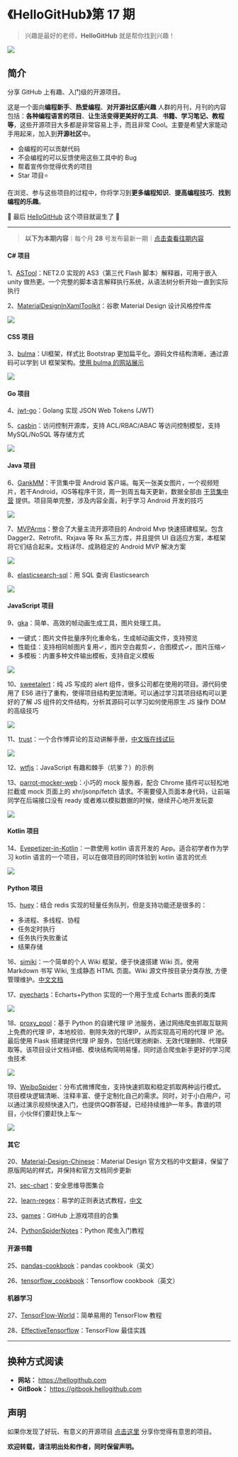 # 《HelloGitHub》第 17 期
>兴趣是最好的老师，**HelloGitHub** 就是帮你找到兴趣！

![](https://github.com/521xueweihan/HelloGitHub/blob/master/content/01/img/hello-github.jpg)

## 简介
分享 GitHub 上有趣、入门级的开源项目。

这是一个面向**编程新手**、**热爱编程**、**对开源社区感兴趣** 人群的月刊，月刊的内容包括：**各种编程语言的项目**、**让生活变得更美好的工具**、**书籍、学习笔记、教程等**，这些开源项目大多都是非常容易上手，而且非常 Cool。主要是希望大家能动手用起来，加入到**开源社区**中。
- 会编程的可以贡献代码
- 不会编程的可以反馈使用这些工具中的 Bug
- 帮着宣传你觉得优秀的项目
- Star 项目⭐️

在浏览、参与这些项目的过程中，你将学习到**更多编程知识**、**提高编程技巧**、**找到编程的乐趣**。

🎉 最后 [HelloGitHub](https://hellogithub.com) 这个项目就诞生了 🎉

---
> **以下为本期内容**｜每个月 **28** 号发布最新一期｜[点击查看往期内容](https://github.com/521xueweihan/HelloGitHub#往期回顾)

#### C# 项目
1、[ASTool](https://github.com/asheigithub/ASTool)：NET2.0 实现的 AS3（第三代 Flash 脚本）解释器，可用于嵌入 unity 做热更。一个完整的脚本语言解释执行系统，从语法树分析开始一直到实际执行

2、[MaterialDesignInXamlToolkit](https://github.com/ButchersBoy/MaterialDesignInXamlToolkit)：谷歌 Material Design 设计风格控件库

![](https://github.com/521xueweihan/HelloGitHub/blob/master/content/17/img/MaterialDesignInXamlToolkit-show-min.png)

#### CSS 项目
3、[bulma](https://github.com/jgthms/bulma)：UI框架，样式比 Bootstrap 更加扁平化。源码文件结构清晰，通过源码可以学到 UI 框架架构。[使用 bulma 的网站展示](http://bulma.io/expo/)

![](https://github.com/521xueweihan/HelloGitHub/blob/master/content/17/img/bulma-show-min.png)

#### Go 项目
4、[jwt-go](https://github.com/dgrijalva/jwt-go)：Golang 实现 JSON Web Tokens (JWT)

5、[casbin](https://github.com/casbin/casbin)：访问控制开源库，支持 ACL/RBAC/ABAC 等访问控制模型，支持 MySQL/NoSQL 等存储方式

![](https://github.com/521xueweihan/HelloGitHub/blob/master/content/17/img/casbin-show-min.png)

#### Java 项目
6、[GankMM](https://github.com/maning0303/GankMM)：干货集中营 Android 客户端。每天一张美女图片，一个视频短片，若干Android，iOS等程序干货，周一到周五每天更新，数据全部由 [干货集中营](Gank.io) 提供。项目简单完整，涉及内容全面，利于学习 Android 开发的技巧

![](https://github.com/521xueweihan/HelloGitHub/blob/master/content/17/img/GankMM.gif)

7、[MVPArms](https://github.com/JessYanCoding/MVPArms)：整合了大量主流开源项目的 Android Mvp 快速搭建框架。包含 Dagger2、Retrofit、Rxjava 等 Rx 系三方库，并且提供 UI 自适应方案，本框架将它们结合起来。文档详尽、成熟稳定的 Android MVP 解决方案

![](https://github.com/521xueweihan/HelloGitHub/blob/master/content/17/img/MVPArms-show-min.png)

8、[elasticsearch-sql](https://github.com/NLPchina/elasticsearch-sql)：用 SQL 查询 Elasticsearch

![](https://github.com/521xueweihan/HelloGitHub/blob/master/content/17/img/elasticsearch-sql-show-min.png)

#### JavaScript 项目
9、[gka](https://github.com/gkajs/gka)：简单、高效的帧动画生成工具，图片处理工具。
- 一键式：图片文件批量序列化重命名，生成帧动画文件，支持预览
- 性能佳：支持相同帧图片复用✓，图片空白裁剪✓，合图模式✓，图片压缩✓
- 多模板：内置多种文件输出模板，支持自定义模板

![](https://github.com/521xueweihan/HelloGitHub/blob/master/content/17/img/gka.gif)

10、[sweetalert](https://github.com/t4t5/sweetalert)：纯 JS 写成的 alert 组件，很多公司都在使用的项目。源代码使用了 ES6 进行了重构，使得项目结构更加清晰。可以通过学习其项目结构可以更好的了解 JS 组件的文件结构，分析其源码可以学习如何使用原生 JS 操作 DOM 的高级技巧

![](https://github.com/521xueweihan/HelloGitHub/blob/master/content/17/img/sweetalert.gif)

11、[trust](https://github.com/ncase/trust)：一个合作博弈论的互动讲解手册，[中文版在线试玩](https://www.sekai.co/trust/)

![](https://github.com/521xueweihan/HelloGitHub/blob/master/content/17/img/trust-show-min.png)

12、[wtfjs](https://github.com/denysdovhan/wtfjs)：JavaScript 有趣和棘手（坑爹？）的示例

13、[parrot-mocker-web](https://github.com/chinesedfan/parrot-mocker-web)：小巧的 mock 服务器，配合 Chrome 插件可以轻松地拦截或 mock 页面上的 xhr/jsonp/fetch 请求。不需要侵入页面本身代码，让前端同学在后端接口没有 ready 或者难以模拟数据的时候，继续开心地开发玩耍

![](https://github.com/521xueweihan/HelloGitHub/blob/master/content/17/img/parrot-mocker-web-show-min.png)

#### Kotlin 项目
14、[Eyepetizer-in-Kotlin](https://github.com/LRH1993/Eyepetizer-in-Kotlin)：一款使用 kotlin 语言开发的 App。适合初学者作为学习 kotlin 语言的一个项目，可以在做项目的同时体验到 kotlin 语言的优点

![](https://github.com/521xueweihan/HelloGitHub/blob/master/content/17/img/Eyepetizer-in-Kotlin-show-min.png)

#### Python 项目
15、[huey](https://github.com/coleifer/huey)：结合 redis 实现的轻量任务队列，但是支持功能还是很多的：
- 多进程、多线程、协程
- 任务定时执行
- 任务执行失败重试
- 结果存储

16、[simiki](https://github.com/tankywoo/simiki)：一个简单的个人 Wiki 框架，便于快速搭建 Wiki 页。使用 Markdown 书写 Wiki, 生成静态 HTML 页面。Wiki 源文件按目录分类存放, 方便管理维护。[中文文档](http://simiki.org/zh-docs/)

17、[pyecharts](https://github.com/chenjiandongx/pyecharts)：Echarts+Python 实现的一个用于生成 Echarts 图表的类库

![](https://github.com/521xueweihan/HelloGitHub/blob/master/content/17/img/pyecharts.gif)

18、[proxy_pool](https://github.com/jhao104/proxy_pool)：基于 Python 的自建代理 IP 池服务，通过网络爬虫抓取互联网上免费的代理 IP，本地校验、剔除失效的代理IP，从而实现高可用的代理 IP 池。最后使用 Flask 搭建提供代理 IP 服务，包括代理池刷新、无效代理删除、代理获取等。该项目设计文档详细、模块结构简明易懂，同时适合爬虫新手更好的学习爬虫技术

![](https://github.com/521xueweihan/HelloGitHub/blob/master/content/17/img/proxy_pool-show-min.png)

19、[WeiboSpider](https://github.com/ResolveWang/WeiboSpider)：分布式微博爬虫，支持快速抓取和稳定抓取两种运行模式。项目模块逻辑清晰、注释丰富、便于定制化自己的需求。同时，对于小白用户，可以通过演示视频快速入门，也提供QQ群答疑，已经持续维护一年多。靠谱的项目，小伙伴们要赶快上车～

![](https://github.com/521xueweihan/HelloGitHub/blob/master/content/17/img/WeiboSpider-show-min.png)

#### 其它
20、[Material-Design-Chinese](https://github.com/zdhxiong/Material-Design-Chinese)：Material Design 官方文档的中文翻译，保留了原版网站的样式，并保持和官方文档同步更新

21、[sec-chart](https://github.com/SecWiki/sec-chart)：安全思维导图集合

22、[learn-regex](https://github.com/zeeshanu/learn-regex)：易学的正则表达式教程，[中文](https://github.com/zeeshanu/learn-regex/blob/master/README-cn.md)

23、[games](https://github.com/leereilly/games)：GitHub 上游戏项目的合集

24、[PythonSpiderNotes](https://github.com/lining0806/PythonSpiderNotes)：Python 爬虫入门教程

#### 开源书籍
25、[pandas-cookbook](https://github.com/jvns/pandas-cookbook)：pandas cookbook（英文）

26、[tensorflow_cookbook](https://github.com/nfmcclure/tensorflow_cookbook)：Tensorflow cookbook（英文）

#### 机器学习
27、[TensorFlow-World](https://github.com/astorfi/TensorFlow-World)：简单易用的 TensorFlow 教程

28、[EffectiveTensorflow](https://github.com/vahidk/EffectiveTensorflow)：TensorFlow 最佳实践



---

## 换种方式阅读
- **网站：** https://hellogithub.com
- **GitBook：** https://gitbook.hellogithub.com

## 声明
如果你发现了好玩、有意义的开源项目 [点击这里](https://github.com/521xueweihan/HelloGitHub/issues/new) 分享你觉得有意思的项目。

**欢迎转载，请注明出处和作者，同时保留声明。**
